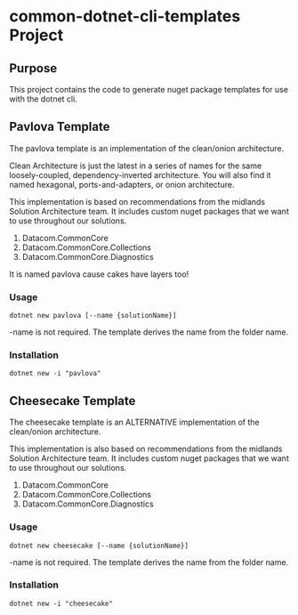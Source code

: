 # common-dotnet-cli-templates Project

## Purpose
This project contains the code to generate nuget package templates for use with the dotnet cli.

## Pavlova Template
The pavlova template is an implementation of the clean/onion architecture.

Clean Architecture is just the latest in a series of names for the same loosely-coupled, 
dependency-inverted architecture. You will also find it named hexagonal, ports-and-adapters, or onion architecture.

This implementation is based on recommendations from the midlands Solution Architecture team. 
It includes custom nuget packages that we want to use throughout our solutions.
1. Datacom.CommonCore
2. Datacom.CommonCore.Collections
3. Datacom.CommonCore.Diagnostics

It is named pavlova cause cakes have layers too!

### Usage

<code>dotnet new pavlova [--name {solutionName}]</code>

-name is not required. The template derives the name from the folder name.

### Installation
<code>dotnet new -i "pavlova"</code>

## Cheesecake Template
The cheesecake template is an ALTERNATIVE implementation of the clean/onion architecture.

This implementation is also based on recommendations from the midlands Solution Architecture team. 
It includes custom nuget packages that we want to use throughout our solutions.
1. Datacom.CommonCore
2. Datacom.CommonCore.Collections
3. Datacom.CommonCore.Diagnostics

### Usage

<code>dotnet new cheesecake [--name {solutionName}]</code>

-name is not required. The template derives the name from the folder name.

### Installation

<code>dotnet new -i "cheesecake"</code>